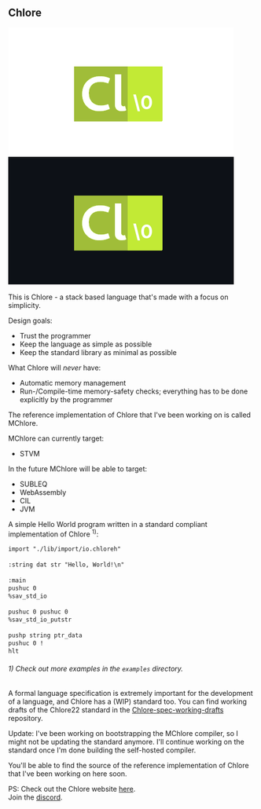 Chlore
----

![Chlore logo](./chlore-logo-github-light.png#gh-light-mode-only)
![Chlore logo](./chlore-logo-github-dark.png#gh-dark-mode-only)

This is Chlore - a stack based language that's made with a focus on simplicity.

Design goals:
- Trust the programmer
- Keep the language as simple as possible
- Keep the standard library as minimal as possible

What Chlore will *never* have:
- Automatic memory management
- Run-/Compile-time memory-safety checks; everything has to be done explicitly by the programmer

The reference implementation of Chlore that I've been working on is called MChlore.

MChlore can currently target:
- STVM

In the future MChlore will be able to target:
- SUBLEQ
- WebAssembly
- CIL
- JVM

A simple Hello World program written in a standard compliant implementation of Chlore <sup>1)</sup>:

````
import "./lib/import/io.chloreh"

:string dat str "Hello, World!\n"

:main
pushuc 0
%sav_std_io

pushuc 0 pushuc 0
%sav_std_io_putstr

pushp string ptr_data
pushuc 0 !
hlt
````

###### 1) Check out more examples in the `examples` directory. ######

A formal language specification is extremely important for the development of a language, and Chlore has a (WIP) standard too. You can find working drafts of the Chlore22 standard in the [Chlore-spec-working-drafts](https://github.com/trap-representation/Chlore-spec-working-drafts) repository.

Update: I've been working on bootstrapping the MChlore compiler, so I might not be updating the standard anymore. I'll continue working on the standard once I'm done building the self-hosted compiler.

You'll be able to find the source of the reference implementation of Chlore that I've been working on here soon.

PS: Check out the Chlore website [here](https://trap-representation.github.io/Chlore/).  
Join the [discord](https://discord.gg/5FCpR5eZyp).

